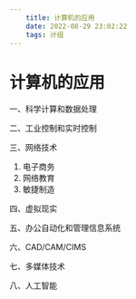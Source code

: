 ```yaml
---
    title: 计算机的应用
    date: 2022-08-29 23:02:22 
    tags: 计组
---
```


# 计算机的应用

一、科学计算和数据处理

二、工业控制和实时控制

三、网络技术

1. 电子商务
2. 网络教育
3. 敏捷制造

四、虚拟现实

五、办公自动化和管理信息系统

六、CAD/CAM/CIMS

七、多媒体技术

八、人工智能